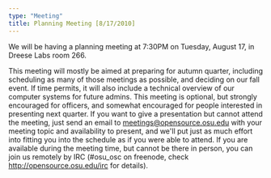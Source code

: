 ```yaml
---
type: "Meeting"
title: Planning Meeting [8/17/2010]
---
```

We will be having a planning meeting at 7:30PM on Tuesday, August 17, in Dreese Labs room 266.

This meeting will mostly be aimed at preparing for autumn quarter, including scheduling as many of those meetings as possible, and deciding on our fall event. If time permits, it will also include a technical overview of our computer systems for future admins. This meeting is optional, but strongly encouraged for officers, and somewhat encouraged for people interested in presenting next quarter. If you want to give a presentation but cannot attend the meeting, just send an email to meetings@opensource.osu.edu with your meeting topic and availability to present, and we'll put just as much effort into fitting you into the schedule as if you were able to attend. If you are available during the meeting time, but cannot be there in person, you can join us remotely by IRC (#osu_osc on freenode, check http://opensource.osu.edu/irc for details).
